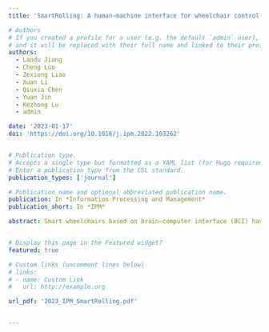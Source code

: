 ```yaml
---
title: 'SmartRolling: A human–machine interface for wheelchair control using EEG and smart sensing techniques'

# Authors
# If you created a profile for a user (e.g. the default `admin` user), write the username (folder name) here
# and it will be replaced with their full name and linked to their profile.
authors:
  - Landu Jiang
  - Cheng Luo
  - Zexiong Liao
  - Xuan Li
  - Qiuxia Chen
  - Yuan Jin
  - Kezhong Lu
  - admin

date: '2023-01-17'
doi: 'https://doi.org/10.1016/j.ipm.2022.103262'


# Publication type.
# Accepts a single type but formatted as a YAML list (for Hugo requirements).
# Enter a publication type from the CSL standard.
publication_types: ['journal']

# Publication name and optional abbreviated publication name.
publication: In *Information Processing and Management*
publication_short: In *IPM*

abstract: Smart wheelchairs based on brain–computer interface (BCI) have been widely utilized recently to address certain mobility problems for people with disability. In this paper, we present SmartRolling, an intuitive human–machine interaction approach for the direct control of robotic wheelchair that jointly leverages EEG signals and motion sensing techniques. Specifically, SmartRolling offers two wheelchair-actuation modes for users with different physical conditions: (1) head motion only — people who are severely disabled but able to do basic tasks using eyes and head, and (2) head and hands motion — in addition to type 1, people who can use functioning hands/arms for extra tasks. The system issues operation commands by recognizing different EEG patterns elicited by motor execution (ME) tasks including eye blink, jaw clench, and fist open/close, while at the same time estimates users’ steering intentions based on their facing direction by leveraging inertial measurements and computer vision techniques. The experiment results demonstrate that the proposed system is robust and effective to meets the individual’s needs and has great potential to promote better health.


# Display this page in the Featured widget?
featured: true

# Custom links (uncomment lines below)
# links:
# - name: Custom Link
#   url: http://example.org

url_pdf: '2023_IPM_SmartRolling.pdf'


---
```


